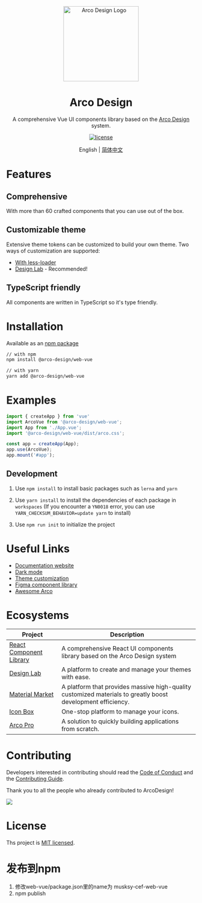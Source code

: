 <div align="center">
  <a href="https://arco.design" target="_blank">
    <img alt="Arco Design Logo" width="200" src="https://avatars.githubusercontent.com/u/64576149?s=200&v=4"/>
  </a>
</div>
<div align="center">
  <h1>Arco Design</h1>
</div>

<div align="center">

A comprehensive Vue UI components library based on the [Arco Design](https://arco.design/) system.

[![license](https://img.shields.io/badge/license-MIT-blue.svg)](https://github.com/arco-design/arco-design-vue/blob/main/LICENSE)

</div>

<div align="center">

English | [简体中文](./README.zh-CN.md)

</div>

# Features

## Comprehensive

With more than 60 crafted components that you can use out of the box.

## Customizable theme

Extensive theme tokens can be customized to build your own theme. Two ways of customization are supported:

* [With less-loader](https://arco.design/vue/docs/theme)
* [Design Lab](https://arco.design/themes) - Recommended!

## TypeScript friendly

All components are written in TypeScript so it's type friendly.

# Installation

Available as an [npm package](https://www.npmjs.com/package/@arco-design/web-vue)

```bash
// with npm
npm install @arco-design/web-vue

// with yarn
yarn add @arco-design/web-vue
```

# Examples

```typescript
import { createApp } from 'vue'
import ArcoVue from '@arco-design/web-vue';
import App from './App.vue';
import '@arco-design/web-vue/dist/arco.css';

const app = createApp(App);
app.use(ArcoVue);
app.mount('#app');
```

## Development

1. Use `npm install` to install basic packages such as `lerna` and `yarn`

2. Use `yarn install` to install the dependencies of each package in `workspaces` (If you encounter a `YN0018` error, you can use `YARN_CHECKSUM_BEHAVIOR=update yarn` to install)

3. Use `npm run init` to initialize the project

# Useful Links

* [Documentation website](https://arco.design/)
* [Dark mode](https://arco.design/vue/docs/dark)
* [Theme customization](https://arco.design/vue/docs/theme)
* [Figma component library](https://www.figma.com/file/FVu1DydEeXvJqXrkOb90Oi/ArcoDesign%E7%BB%84%E4%BB%B6%E8%AE%BE%E8%AE%A1_2.0?node-id=5472%3A308)
* [Awesome Arco](https://github.com/arco-design/awesome-arco)

# Ecosystems

| Project               | Description                                             |
| --------------------- | ------------------------------------------------------- |
| [React Component Library] | A comprehensive React UI components library based on the Arco Design system |
| [Design Lab] | A platform to create and manage your themes with ease. |
| [Material Market] | A platform that provides massive high-quality customized materials to greatly boost development efficiency. |
| [Icon Box] | One-stop platform to manage your icons. |
| [Arco Pro] | A solution to quickly building applications from scratch. |

[React Component Library]: https://arco.design/react/docs/start

[Design Lab]: https://arco.design/themes

[Material Market]: https://arco.design/material

[Icon Box]: https://arco.design/iconbox

[Arco Pro]: https://arco.design/pro/

# Contributing

Developers interested in contributing should read the [Code of Conduct](./CODE_OF_CONDUCT.md) and
the [Contributing Guide](./CONTRIBUTING.md).

Thank you to all the people who already contributed to ArcoDesign!

<a href="https://github.com/arco-design/arco-design-vue/graphs/contributors"><img src="https://contrib.rocks/image?repo=arco-design/arco-design-vue" /></a>

# License

Ths project is [MIT licensed](./LICENSE).


# 发布到npm
1. 修改web-vue/package.json里的name为 musksy-cef-web-vue
2. npm publish